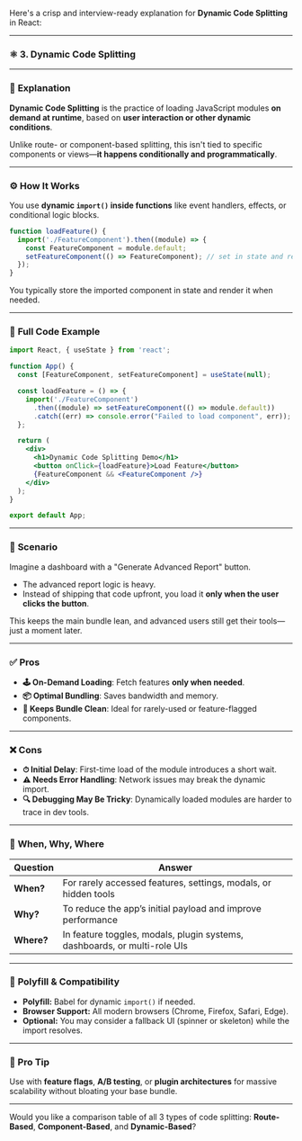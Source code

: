Here's a crisp and interview-ready explanation for **Dynamic Code Splitting** in React:

---

### ⚛️ **3. Dynamic Code Splitting**

---

### 📘 **Explanation**

**Dynamic Code Splitting** is the practice of loading JavaScript modules **on demand at runtime**, based on **user interaction or other dynamic conditions**.

Unlike route- or component-based splitting, this isn't tied to specific components or views—**it happens conditionally and programmatically**.

---

### ⚙️ **How It Works**

You use **dynamic `import()` inside functions** like event handlers, effects, or conditional logic blocks.

```jsx
function loadFeature() {
  import('./FeatureComponent').then((module) => {
    const FeatureComponent = module.default;
    setFeatureComponent(() => FeatureComponent); // set in state and render later
  });
}
```

You typically store the imported component in state and render it when needed.

---

### 🧩 **Full Code Example**

```jsx
import React, { useState } from 'react';

function App() {
  const [FeatureComponent, setFeatureComponent] = useState(null);

  const loadFeature = () => {
    import('./FeatureComponent')
      .then((module) => setFeatureComponent(() => module.default))
      .catch((err) => console.error("Failed to load component", err));
  };

  return (
    <div>
      <h1>Dynamic Code Splitting Demo</h1>
      <button onClick={loadFeature}>Load Feature</button>
      {FeatureComponent && <FeatureComponent />}
    </div>
  );
}

export default App;
```

---

### 🧠 **Scenario**

Imagine a dashboard with a "Generate Advanced Report" button.

- The advanced report logic is heavy.
- Instead of shipping that code upfront, you load it **only when the user clicks the button**.

This keeps the main bundle lean, and advanced users still get their tools—just a moment later.

---

### ✅ **Pros**

- **🕹 On-Demand Loading**: Fetch features **only when needed**.
- **📦 Optimal Bundling**: Saves bandwidth and memory.
- **🧹 Keeps Bundle Clean**: Ideal for rarely-used or feature-flagged components.

---

### ❌ **Cons**

- **⏱ Initial Delay**: First-time load of the module introduces a short wait.
- **⚠️ Needs Error Handling**: Network issues may break the dynamic import.
- **🔍 Debugging May Be Tricky**: Dynamically loaded modules are harder to trace in dev tools.

---

### 🧭 **When, Why, Where**

| Question | Answer |
|----------|--------|
| **When?** | For rarely accessed features, settings, modals, or hidden tools |
| **Why?**  | To reduce the app’s initial payload and improve performance |
| **Where?** | In feature toggles, modals, plugin systems, dashboards, or multi-role UIs |

---

### 🧩 **Polyfill & Compatibility**

- **Polyfill:** Babel for dynamic `import()` if needed.
- **Browser Support:** All modern browsers (Chrome, Firefox, Safari, Edge).
- **Optional:** You may consider a fallback UI (spinner or skeleton) while the import resolves.

---

### 🧠 Pro Tip

Use with **feature flags**, **A/B testing**, or **plugin architectures** for massive scalability without bloating your base bundle.

---

Would you like a comparison table of all 3 types of code splitting: **Route-Based**, **Component-Based**, and **Dynamic-Based**?